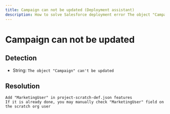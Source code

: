 ```yaml
---
title: Campaign can not be updated (Deployment assistant)
description: How to solve Salesforce deployment error The object "Campaign" can't be updated
---
```

<!-- markdownlint-disable MD013 -->
# Campaign can not be updated

## Detection

- String: `The object "Campaign" can't be updated`

## Resolution

```shell
Add "MarketingUser" in project-scratch-def.json features
If it is already done, you may manually check "MarketingUser" field on the scratch org user
```
